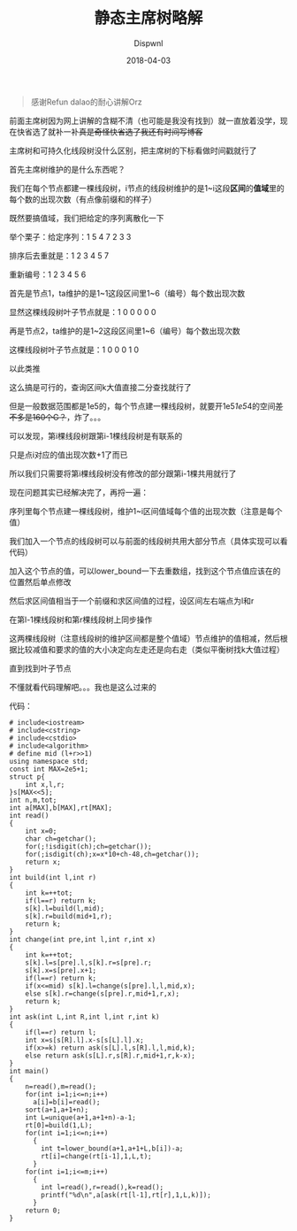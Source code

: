 ﻿---
layout:     post
title:      "静态主席树略解"
date:       2018-04-03
author:     "Dispwnl"
header-img: "img/used/2333.jpg"
catalog: true
tags:
    - 主席树
---
>感谢Refun dalao的耐心讲解Orz

前面主席树因为网上讲解的含糊不清（也可能是我没有找到）就一直放着没学，现在快省选了就补一补~~真是奇怪快省选了我还有时间写博客~~

主席树和可持久化线段树没什么区别，把主席树的下标看做时间戳就行了

首先主席树维护的是什么东西呢？

我们在每个节点都建一棵线段树，i节点的线段树维护的是1~i这段**区间**的**值域**里的每个数的出现次数（有点像前缀和的样子）

既然要搞值域，我们把给定的序列离散化一下

举个栗子：给定序列：1 5 4 7 2 3 3

排序后去重就是：1 2 3 4 5 7

重新编号：1 2 3 4 5 6

首先是节点1，ta维护的是1~1这段区间里1~6（编号）每个数出现次数

显然这棵线段树叶子节点就是：1 0 0 0 0 0

再是节点2，ta维护的是1~2这段区间里1~6（编号）每个数出现次数

这棵线段树叶子节点就是：1 0 0 0 1 0

以此类推

这么搞是可行的，查询区间k大值直接二分查找就行了

但是一般数据范围都是1e5的，每个节点建一棵线段树，就要开1e5*1e5*4的空间~~差不多是160个G？~~，炸了。。。

可以发现，第i棵线段树跟第i-1棵线段树是有联系的

只是点i对应的值出现次数+1了而已

所以我们只需要将第i棵线段树没有修改的部分跟第i-1棵共用就行了

现在问题其实已经解决完了，再捋一遍：

序列里每个节点建一棵线段树，维护1~i区间值域每个值的出现次数（注意是每个值）

我们加入一个节点的线段树可以与前面的线段树共用大部分节点（具体实现可以看代码）

加入这个节点的值，可以lower_bound一下去重数组，找到这个节点值应该在的位置然后单点修改

然后求区间值相当于一个前缀和求区间值的过程，设区间左右端点为l和r

在第l-1棵线段树和第r棵线段树上同步操作

这两棵线段树（注意线段树的维护区间都是整个值域）节点维护的值相减，然后根据比较减值和要求的值的大小决定向左走还是向右走（类似平衡树找k大值过程）

直到找到叶子节点

不懂就看代码理解吧。。。我也是这么过来的

代码：
```
# include<iostream>
# include<cstring>
# include<cstdio>
# include<algorithm>
# define mid (l+r>>1)
using namespace std;
const int MAX=2e5+1;
struct p{
	int x,l,r;
}s[MAX<<5];
int n,m,tot;
int a[MAX],b[MAX],rt[MAX];
int read()
{
	int x=0;
	char ch=getchar();
	for(;!isdigit(ch);ch=getchar());
	for(;isdigit(ch);x=x*10+ch-48,ch=getchar());
	return x;
}
int build(int l,int r)
{
	int k=++tot;
	if(l==r) return k;
	s[k].l=build(l,mid);
	s[k].r=build(mid+1,r);
	return k;
}
int change(int pre,int l,int r,int x)
{
	int k=++tot;
	s[k].l=s[pre].l,s[k].r=s[pre].r;
	s[k].x=s[pre].x+1;
	if(l==r) return k;
	if(x<=mid) s[k].l=change(s[pre].l,l,mid,x);
	else s[k].r=change(s[pre].r,mid+1,r,x);
	return k;
}
int ask(int L,int R,int l,int r,int k)
{
	if(l==r) return l;
	int x=s[s[R].l].x-s[s[L].l].x;
	if(x>=k) return ask(s[L].l,s[R].l,l,mid,k);
	else return ask(s[L].r,s[R].r,mid+1,r,k-x);
}
int main()
{
	n=read(),m=read();
	for(int i=1;i<=n;i++)
	  a[i]=b[i]=read();
	sort(a+1,a+1+n);
	int L=unique(a+1,a+1+n)-a-1;
	rt[0]=build(1,L);
	for(int i=1;i<=n;i++)
	  {
	  	int t=lower_bound(a+1,a+1+L,b[i])-a;
	  	rt[i]=change(rt[i-1],1,L,t);
	  }
	for(int i=1;i<=m;i++)
	  {
	  	int l=read(),r=read(),k=read();
	  	printf("%d\n",a[ask(rt[l-1],rt[r],1,L,k)]);
	  }
	return 0;
}
```
